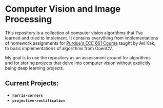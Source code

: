 # Computer Vision and Image Processing

This repository is a collection of computer vision algorithms that I've learned and tried to implement. It contains everything from implementations of homework assignments for [Purdue's ECE 661 Course](https://engineering.purdue.edu/kak/computervision/ECE661Folder/Index.html) taught by Avi Kak, to basic implementations of algorithms from OpenCV.

My goal is to use the repository as an assessment ground for algorithms and for storing projects that delve into computer vision without explicitly being deep learning projects.

## Current Projects:
 * **`harris-corners`**
 * **`projective-rectification`**

